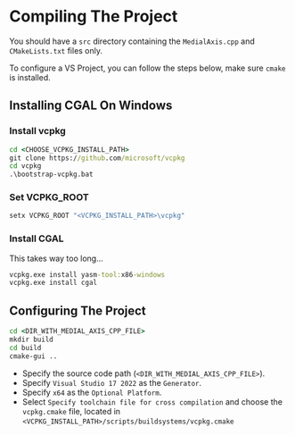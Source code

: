 # Compiling The Project

You should have a `src` directory containing the `MedialAxis.cpp` and `CMakeLists.txt` files only.

To configure a VS Project, you can follow the steps below, make sure `cmake` is installed.

## Installing CGAL On Windows

### Install vcpkg

```cmd
cd <CHOOSE_VCPKG_INSTALL_PATH>
git clone https://github.com/microsoft/vcpkg
cd vcpkg
.\bootstrap-vcpkg.bat
```

### Set VCPKG_ROOT

```cmd
setx VCPKG_ROOT "<VCPKG_INSTALL_PATH>\vcpkg"
```

### Install CGAL

This takes way too long...

```cmd
vcpkg.exe install yasm-tool:x86-windows
vcpkg.exe install cgal
```

## Configuring The Project

```cmd
cd <DIR_WITH_MEDIAL_AXIS_CPP_FILE>
mkdir build
cd build
cmake-gui ..
```

- Specify the source code path (`<DIR_WITH_MEDIAL_AXIS_CPP_FILE>`).
- Specify `Visual Studio 17 2022` as the `Generator`.
- Specify `x64` as the `Optional Platform`.
- Select `Specify toolchain file for cross compilation` and choose the `vcpkg.cmake` file, located in `<VCPKG_INSTALL_PATH>/scripts/buildsystems/vcpkg.cmake`

